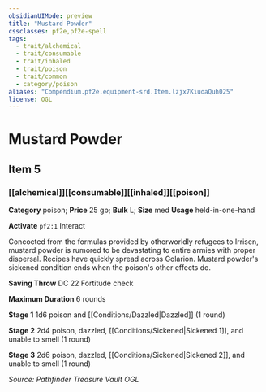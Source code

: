 ```yaml
---
obsidianUIMode: preview
title: "Mustard Powder"
cssclasses: pf2e,pf2e-spell
tags:
  - trait/alchemical
  - trait/consumable
  - trait/inhaled
  - trait/poison
  - trait/common
  - category/poison
aliases: "Compendium.pf2e.equipment-srd.Item.lzjx7KiuoaQuh025"
license: OGL
---
```

# Mustard Powder
## Item 5
### [[alchemical]][[consumable]][[inhaled]][[poison]]

**Category** poison; 
**Price** 25 gp; 
**Bulk** L; **Size** med
**Usage** held-in-one-hand

**Activate** `pf2:1` Interact

Concocted from the formulas provided by otherworldly refugees to Irrisen, mustard powder is rumored to be devastating to entire armies with proper dispersal. Recipes have quickly spread across Golarion. Mustard powder's sickened condition ends when the poison's other effects do.

**Saving Throw** DC 22 Fortitude check

**Maximum Duration** 6 rounds

**Stage 1** 1d6 poison and [[Conditions/Dazzled|Dazzled]] (1 round)

**Stage 2** 2d4 poison, dazzled, [[Conditions/Sickened|Sickened 1]], and unable to smell (1 round)

**Stage 3** 2d6 poison, dazzled, [[Conditions/Sickened|Sickened 2]], and unable to smell (1 round)

*Source: Pathfinder Treasure Vault*
*OGL*